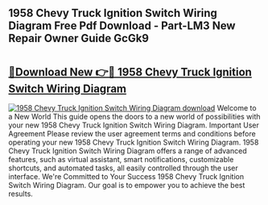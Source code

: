 ## 1958 Chevy Truck Ignition Switch Wiring Diagram Free Pdf Download - Part-LM3 New Repair Owner Guide GcGk9

# <h2><a href="http://dfjn4xs.blite.top/?on=1958+Chevy+Truck+Ignition+Switch+Wiring+Diagram">🔗Download New 👉🔴 1958 Chevy Truck Ignition Switch Wiring Diagram</a></h2>

[![1958 Chevy Truck Ignition Switch Wiring Diagram download](https://i.imgur.com/lujVjoI.png)](http://dfjn4xs.blite.top/?on=1958+Chevy+Truck+Ignition+Switch+Wiring+Diagram)
Welcome to a New World This guide opens the doors to a new world of possibilities with your new 1958 Chevy Truck Ignition Switch Wiring Diagram. Important User Agreement Please review the user agreement terms and conditions before operating your new 1958 Chevy Truck Ignition Switch Wiring Diagram. 1958 Chevy Truck Ignition Switch Wiring Diagram offers a range of advanced features, such as virtual assistant, smart notifications, customizable shortcuts, and automated tasks, all easily controlled through the user interface. We're Committed to Your Success 1958 Chevy Truck Ignition Switch Wiring Diagram. Our goal is to empower you to achieve the best results.
